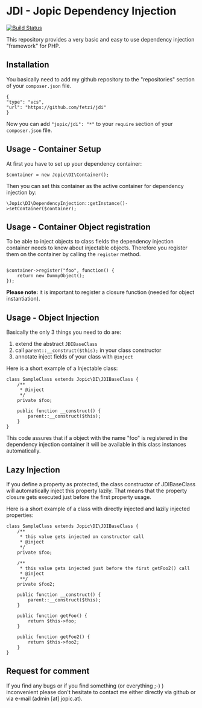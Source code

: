 # JDI - Jopic Dependency Injection
[![Build Status](https://travis-ci.org/fetzi/jdi.svg?branch=master)](https://travis-ci.org/fetzi/jdi)

This repository provides a very basic and easy to use dependency injection "framework" for PHP.

## Installation
You basically need to add my github repository to the "repositories" section of your `composer.json` file.
<pre><code>{
"type": "vcs",
"url": "https://github.com/fetzi/jdi"
}</code></pre>

Now you can add <code>"jopic/jdi": "*"</code> to your <code>require</code> section of your `composer.json` file.

## Usage - Container Setup

At first you have to set up your dependency container:

<pre><code>$container = new Jopic\DI\Container();</code></pre>

Then you can set this container as the active container for dependency injection by:

<pre><code>\Jopic\DI\DependencyInjection::getInstance()->setContainer($container);</code></pre>

## Usage - Container Object registration
To be able to inject objects to class fields the dependency injection container needs to know about injectable objects. Therefore you register them on the container by calling the `register` method.
<pre><code>
$container->register("foo", function() {
    return new DummyObject();
});</code></pre>

**Please note:** it is important to register a closure function (needed for object instantiation).

## Usage - Object Injection
Basically the only 3 things you need to do are:

1. extend the abstract `JDIBaseClass`
2. call `parent::__construct($this);` in your class constructor
3. annotate inject fields of your class with `@inject`

Here is a short example of a Injectable class:
<pre><code>class SampleClass extends Jopic\DI\JDIBaseClass {
    /**
     * @inject
     */
    private $foo;
    
    public function __construct() {
        parent::__construct($this);
    }
}</code></pre>

This code assures that if a object with the name "foo" is registered in the dependency injection container it will be available in this class instances automatically.

## Lazy Injection
If you define a property as protected, the class constructor of JDIBaseClass will automatically inject this property lazily. That means that the property closure gets executed just before the first property usage.

Here is a short example of a class with directly injected and lazily injected properties:
<pre><code>class SampleClass extends Jopic\DI\JDIBaseClass {
    /**
     * this value gets injected on constructor call
     * @inject
     */
    private $foo;
    
    /**
     * this value gets injected just before the first getFoo2() call
     * @inject
     **/
    private $foo2;
    
    public function __construct() {
        parent::__construct($this);
    }
    
    public function getFoo() {
        return $this->foo;
    }
    
    public function getFoo2() {
        return $this->foo2;
    }
}</code></pre>

## Request for comment
If you find any bugs or if you find something (or everything ;-) ) inconvenient please don't hesitate to contact me either directly via github or via e-mail (admin [at] jopic.at).
